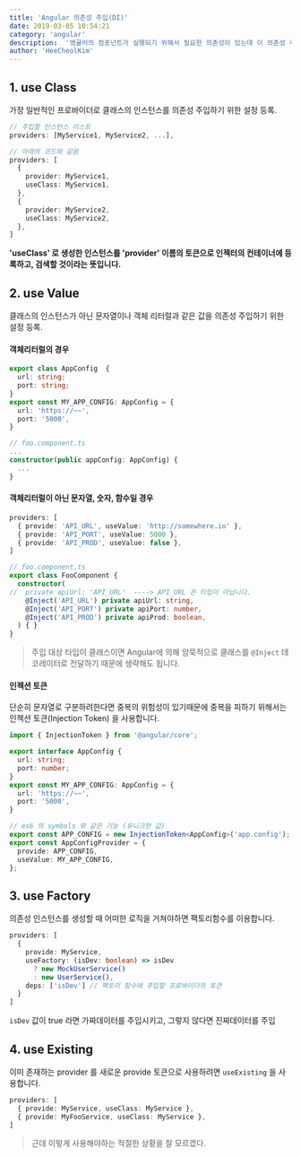 ```yaml
---
title: 'Angular 의존성 주입(DI)'
date: 2019-03-05 10:54:21
category: 'angular'
description:  '앵귤러의 컴포넌트가 실행되기 위해서 필요한 의존성이 있는데 이 의존성 주입에는 크게 4가지 방법이 있어 정리해둡니다.'
author: 'HeeCheolKim'
---
```

## 1. use Class

가장 일반적인 프로바이더로 클래스의 인스턴스를 의존성 주입하기 위한 설정 등록.

```ts
// 주입할 인스턴스 리스트
providers: [MyService1, MyService2, ...],

// 아래의 코드와 같음
providers: [
  {
    provider: MyService1,
    useClass: MyService1,
  },
  {
    provider: MyService2,
    useClass: MyService2,
  },
]
```

**'useClass' 로 생성한 인스턴스를 'provider' 이름의 토큰으로 인젝터의 컨테이너에 등록하고, 검색할 것이라는 뜻입니다.**


## 2. use Value

클래스의 인스턴스가 아닌 문자열이나 객체 리터럴과 같은 값을 의존성 주입하기 위한 설정 등록.


#### 객체리터럴의 경우
```ts
export class AppConfig  {
  url: string;
  port: string;
}
export const MY_APP_CONFIG: AppConfig = {
  url: 'https://~~',
  port: '5000',
}

// foo.component.ts
...
constructor(public appConfig: AppConfig) {
  ...
}
```

#### 객체리터럴이 아닌 문자열, 숫자, 함수일 경우

```ts
providers: [
  { provide: 'API_URL', useValue: 'http://somewhere.io' },
  { provide: 'API_PORT', useValue: 5000 },
  { provide: 'API_PROD', useValue: false },
]

// foo.component.ts
export class FooComponent {
  constructor(
//  private apiUrl: 'API_URL'  ----> API_URL 은 타입이 아닙니다.
    @Inject('API_URL') private apiUrl: string,
    @Inject('API_PORT') private apiPort: number,
    @Inject('API_PROD') private apiProd: boolean,
  ) { }
}
```
> 주입 대상 타입이 클래스이면 Angular에 의해 암묵적으로 클래스를 `@Inject` 데코레이터로 전달하기 때문에 생략해도 됩니다.

#### 인젝션 토큰

단순히 문자열로 구분하려한다면 중복의 위험성이 있기때문에 중복을 피하기 위해서는 인젝션 토큰(Injection Token) 을 사용합니다.

```ts
import { InjectionToken } from '@angular/core';

export interface AppConfig {
  url: string;
  port: number;
}
export const MY_APP_CONFIG: AppConfig = {
  url: 'https://~~',
  port: '5000',
}

// es6 의 symbols 와 같은 기능 (유니크한 값)
export const APP_CONFIG = new InjectionToken<AppConfig>('app.config');
export const AppConfigProvider = {
  provide: APP_CONFIG,
  useValue: MY_APP_CONFIG,
};
```

## 3. use Factory

의존성 인스턴스를 생성할 때 어떠한 로직을 거쳐야하면 팩토리함수를 이용합니다.

```ts
providers: [
  {
    provide: MyService,
    useFactory: (isDev: boolean) => isDev
      ? new MockUserService()
      : new UserService(),
    deps: ['isDev'] // 팩토리 함수에 주입할 프로바이더의 토큰
  }
]
```
`isDev` 값이 true 라면 가짜데이터를 주입시키고, 그렇지 않다면 진짜데이터를 주입

## 4. use Existing

이미 존재하는 provider 를 새로운 provide 토큰으로 사용하려면 `useExisting` 을 사용합니다.
```ts
providers: [
  { provide: MyService, useClass: MyService },
  { provide: MyFooService, useClass: MyService },
]
```

> 근데 이렇게 사용해야하는 적절한 상황을 잘 모르겠다.
